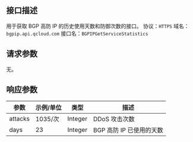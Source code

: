 ## 接口描述
用于获取 BGP 高防 IP 的历史使用天数和防御次数的接口。
协议：`HTTPS`
域名：`bgpip.api.qcloud.com`
接口名：`BGPIPGetServiceStatistics`

## 请求参数
无。

## 响应参数

| 参数 | 示例/单位	| 类型 |	描述 |
|---------|---------|---------|---------|
| attacks | 1035/次 | Integer | DDoS 攻击次数 |
| days | 23 | Integer | BGP 高防 IP 已使用的天数 |
